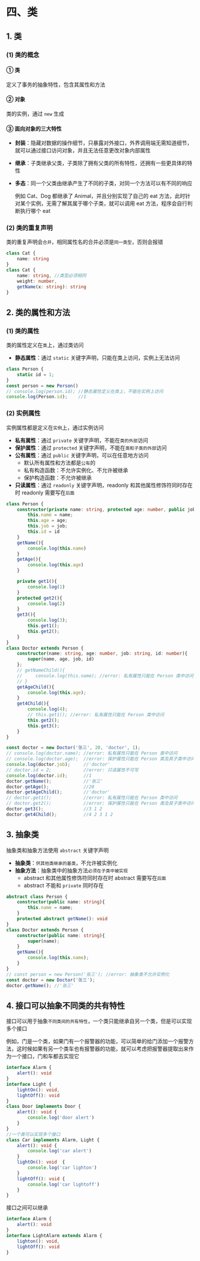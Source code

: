 # 四、类

## 1. 类

### (1) 类的概念

#### ① 类

定义了事务的抽象特性，包含其属性和方法

#### ② 对象

类的实例，通过 `new` 生成

#### ③ 面向对象的三大特性

* **封装**：隐藏对数据的操作细节，只暴露对外接口，外界调用端无需知道细节，就可以通过接口访问对象，并且无法任意更改对象内部属性
* **继承**：子类继承父类，子类除了拥有父类的所有特性，还拥有一些更具体的特性
* **多态**：同一个父类由继承产生了不同的子类，对同一个方法可以有不同的响应
  
  例如 Cat、Dog 都继承了 Animal，并且分别实现了自己的 eat 方法，此时针对某个实例，无需了解其属于哪个子类，就可以调用 eat 方法，程序会自行判断执行哪个 eat

### (2) 类的重复声明

类的重复声明会`合并`，相同属性名的合并必须是`同一类型`，否则会报错

```typescript
class Cat {
    name: string
}
class Cat {
    name: string, //类型必须相同
    weight: number,
    getName(x: string): string
}
```

## 2. 类的属性和方法

### (1) 类的属性

类的属性定义在`类`上，通过类访问

* **静态属性**：通过 `static` 关键字声明，只能在类上访问，实例上无法访问

```typescript
class Person {
    static id = 1;
}
const person = new Person()
// console.log(person.id); //静态属性定义在类上，不能在实例上访问
console.log(Person.id);    //1
```

### (2) 实例属性

实例属性都是定义在`实例`上，通过实例访问

* **私有属性**：通过 `private` 关键字声明，不能在`类的外部`访问
* **保护属性**：通过 `protected` 关键字声明，不能在`类和子类的外部`访问
* **公有属性**：通过 `public` 关键字声明，可以在任意地方访问
  * 默认所有属性和方法都是`公有`的
  * 私有构造函数：不允许实例化、不允许被继承
  * 保护构造函数：不允许被继承
* **只读属性**：通过 `readonly` 关键字声明，readonly 和其他属性修饰符同时存在时 readonly 需要写在`后面`

```typescript
class Person {
    constructor(private name: string, protected age: number, public job: string, readonly id: number){
        this.name = name;
        this.age = age;
        this.job = job;
        this.id = id
    }
    getName(){
        console.log(this.name)
    }
    getAge(){
        console.log(this.age)
    }

    private get1(){
        console.log(1)
    }
    protected get2(){
        console.log(2)
    }
    get3(){
        console.log(3);
        this.get1();
        this.get2();
    }
}
class Doctor extends Person {
    constructor(name: string, age: number, job: string, id: number){
        super(name, age, job, id)
    };
    // getNameChild(){
    //     console.log(this.name); //error: 私有属性只能在 Person 类中访问
    // }
    getAgeChild(){
        console.log(this.age);
    }
    get4Child(){
        console.log(4);
        // this.get1(); //error: 私有属性只能在 Person 类中访问
        this.get2();
        this.get3();
    }
}

const doctor = new Doctor('张三', 20, 'doctor', 1);
// console.log(doctor.name); //error: 私有属性只能在 Person 类中访问
// console.log(doctor.age);  //error: 保护属性只能在 Person 类及其子类中访问
console.log(doctor.job);     //'doctor'
// doctor.id = 2;            //error: 只读属性不可写
console.log(doctor.id);      //1
doctor.getName();            //'张三'
doctor.getAge();             //20
doctor.getAgeChild();        //'doctor'
// doctor.get1();            //error: 私有属性只能在 Person 类中访问
// doctor.get2();            //error: 保护属性只能在 Person 类及其子类中访问
doctor.get3();               //3 1 2
doctor.get4Child();          //4 2 3 1 2
```

## 3. 抽象类

抽象类和抽象方法使用 `abstract` 关键字声明

* **抽象类**：`供其他类继承的基类`，不允许被实例化
* **抽象方法**：抽象类中的抽象方法`必须在子类中被实现`
  * abstract 和其他属性修饰符同时存在时 abstract 需要写在`后面`
  * abstract 不能和 `private` 同时存在

```typescript
abstract class Person {
    constructor(public name: string){
        this.name = name;
    }
    protected abstract getName(): void
}
class Doctor extends Person {
    constructor(public name: string){
        super(name);
    }
    getName(){
        console.log(this.name);
    }
}
// const person = new Person('张三'); //error: 抽象类不允许实例化
const doctor = new Doctor('张三');
doctor.getName(); //'张三'
```

## 4. 接口可以抽象不同类的共有特性

接口可以用于抽象`不同类间的共有特性`，一个类只能继承自另一个类，但是可以实现多个接口

例如，门是一个类，如果门有一个报警器的功能，可以简单的给门添加一个报警方法，这时候如果有另一个类车也有报警器的功能，就可以考虑把报警器提取出来作为一个接口，门和车都去实现它

```typescript
interface Alarm {
    alert(): void
}
interface Light {
    lightOn(): void,
    lightOff(): void
}
class Door implements Door {
    alert(): void {
        console.log('door alert')
    }
}
//一个类可以实现多个接口
class Car implements Alarm, Light {
    alert(): void {
        console.log('car alert')
    }
    lightOn(): void  {
        console.log('car lighton')
    }
    lightOff(): void {
        console.log('car lightoff')
    }
}
```

接口之间可以继承

```typescript
interface Alarm {
    alert(): void
}
interface LightAlarm extends Alarm {
    lighton(): void,
    lightOff(): void
}
```
